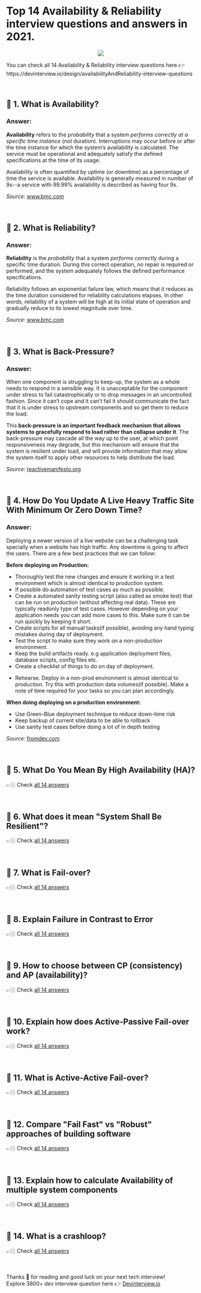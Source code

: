 <div data-v-5e9078c0=""><h1 data-v-5e9078c0="">
      Top 14 Availability &amp; Reliability interview
      questions and answers in 2021.
    </h1> <p data-v-5e9078c0="" align="center"><a data-v-5e9078c0="" href="https://devinterview.io/"><img data-v-5e9078c0="" src="https://source.unsplash.com/collection/52661698/700x350"></a></p> <p data-v-5e9078c0="">
      You can check all
      14
      Availability &amp; Reliability interview questions here 👉
      https://devinterview.io/design/availabilityAndReliability-interview-questions
    </p> <br data-v-5e9078c0=""> <div data-v-5e9078c0="" class="unit"><div><h2>🔹 1. What is Availability?</h2></div> <div><h3>Answer:</h3> <div class="answer"><div><div><div class="AnswerBody"><p><strong>Availability</strong> refers to the <em>probability</em> that a system<em> performs correctly at a specific time instance</em> (not duration). Interruptions may occur before or after the time instance for which the system’s availability is calculated. The service must be operational and adequately satisfy the defined specifications at the time of its usage.</p><p>Availability is often quantified by uptime (or downtime) as a percentage of time the service is available. Availability is generally measured in number of 9s--a service with 99.99% availability is described as having four 9s.</p></div></div><div class="row my-2"><div><span><i>Source:</i>&nbsp;<span><a href="https://www.bmc.com/blogs/system-reliability-availability-calculations/" rel="noreferrer" target="_blank" title="What is Availability? Interview Questions Source To Answer">www.bmc.com</a></span></span>&nbsp; &nbsp;</div></div></div></div></div> <br><br></div><div data-v-5e9078c0="" class="unit"><div><h2>🔹 2. What is Reliability?</h2></div> <div><h3>Answer:</h3> <div class="answer"><div><div><div class="AnswerBody"><p><strong>Reliability</strong> is the <em>probability</em> that a system <em>performs correctly</em> during a specific time duration. During this correct operation, no repair is required or performed, and the system adequately follows the defined performance specifications.</p><p>Reliability follows an exponential failure law, which means that it reduces as the time duration considered for reliability calculations elapses. In other words, reliability of a system will be high at its initial state of operation and gradually reduce to its lowest magnitude over time.</p></div></div><div class="row my-2"><div><span><i>Source:</i>&nbsp;<span><a href="https://www.bmc.com/blogs/system-reliability-availability-calculations/" rel="noreferrer" target="_blank" title="What is Reliability? Interview Questions Source To Answer">www.bmc.com</a></span></span>&nbsp; &nbsp;</div></div></div></div></div> <br><br></div><div data-v-5e9078c0="" class="unit"><div><h2>🔹 3. What is Back-Pressure?</h2></div> <div><h3>Answer:</h3> <div class="answer"><div><div><div class="AnswerBody"><p>When one component is struggling to keep-up, the system as a whole needs to respond in a sensible way. It is unacceptable for the component under stress to fail catastrophically or to drop messages in an uncontrolled fashion. Since it can’t cope and it can’t fail it should communicate the fact that it is under stress to upstream components and so get them to reduce the load. </p><p>This <strong>back-pressure is an important feedback mechanism that allows systems to gracefully respond to load rather than collapse under it</strong>. The back-pressure may cascade all the way up to the user, at which point responsiveness may degrade, but this mechanism will ensure that the system is resilient under load, and will provide information that may allow the system itself to apply other resources to help distribute the load.</p></div></div><div class="row my-2"><div><span><i>Source:</i>&nbsp;<span><a href="https://www.reactivemanifesto.org/" rel="noreferrer" target="_blank" title="What is Back-Pressure? Interview Questions Source To Answer">reactivemanifesto.org</a></span></span>&nbsp; &nbsp;</div></div></div></div></div> <br><br></div><div data-v-5e9078c0="" class="unit"><div><h2>🔹 4. How Do You Update A Live Heavy Traffic Site With Minimum Or Zero Down Time?</h2></div> <div><h3>Answer:</h3> <div class="answer"><div><div><div class="AnswerBody"><p>Deploying a newer version of a live website can be a challenging task specially when a website has high traffic. Any downtime is going to affect the users. There are a few best practices that we can follow:</p><p><strong>Before deploying on Production:</strong>  </p><ul><li>Thoroughly test the new changes and ensure it working in a test environment which is almost identical to production system.</li><li>If possible do automation of test cases as much as possible.</li><li>Create a automated sanity testing script (also called as smoke test) that can be run on production (without affecting real data). These are typically readonly type of test cases. However depending on your application needs you can add more cases to this. Make sure it can be run quickly by keeping it short.</li><li>Create scripts for all manual tasks(if possible), avoiding any hand typing mistakes during day of deployment.</li><li>Test the script to make sure they work on a non-production environment.</li><li>Keep the build artifacts ready. e.g application deployment files, database scripts, config files etc.</li><li>Create a checklist of things to do on day of deployment.</li><li><p>Rehearse. Deploy in a non-prod environment is almost identical to production. Try this with production data volumes(if possible). Make a note of time required for your tasks so you can plan accordingly.</p></li></ul><p><strong>When doing deploying on a production environment:</strong>  </p><ul><li>Use Green-Blue deployment technique to reduce down-time risk</li><li>Keep backup of current site/data to be able to rollback</li><li>Use sanity test cases before doing a lot of in depth testing</li></ul></div></div><div class="row my-2"><div><span><i>Source:</i>&nbsp;<span><a href="https://www.fromdev.com/2013/07/architect-interview-questions-and-answers.html" rel="noreferrer" target="_blank" title="How Do You Update A Live Heavy Traffic Site With Minimum Or Zero Down Time? Interview Questions Source To Answer">fromdev.com</a></span></span>&nbsp; &nbsp;</div></div></div></div></div> <br><br></div><div data-v-5e9078c0="" class="unit"><div><h2>🔹 5. What Do You Mean By High Availability (HA)?</h2></div> <div>
    👉🏼 Check
    <a href="https://devinterview.io/design/availabilityAndReliability-interview-questions">all 14 answers</a></div> <br><br></div><div data-v-5e9078c0="" class="unit"><div><h2>🔹 6. What does it mean "System Shall Be Resilient"?</h2></div> <div>
    👉🏼 Check
    <a href="https://devinterview.io/design/availabilityAndReliability-interview-questions">all 14 answers</a></div> <br><br></div><div data-v-5e9078c0="" class="unit"><div><h2>🔹 7. What is Fail-over?</h2></div> <div>
    👉🏼 Check
    <a href="https://devinterview.io/design/availabilityAndReliability-interview-questions">all 14 answers</a></div> <br><br></div><div data-v-5e9078c0="" class="unit"><div><h2>🔹 8. Explain Failure in Contrast to Error</h2></div> <div>
    👉🏼 Check
    <a href="https://devinterview.io/design/availabilityAndReliability-interview-questions">all 14 answers</a></div> <br><br></div><div data-v-5e9078c0="" class="unit"><div><h2>🔹 9. How to choose between CP (consistency) and AP (availability)?</h2></div> <div>
    👉🏼 Check
    <a href="https://devinterview.io/design/availabilityAndReliability-interview-questions">all 14 answers</a></div> <br><br></div><div data-v-5e9078c0="" class="unit"><div><h2>🔹 10. Explain how does Active-Passive Fail-over work?</h2></div> <div>
    👉🏼 Check
    <a href="https://devinterview.io/design/availabilityAndReliability-interview-questions">all 14 answers</a></div> <br><br></div><div data-v-5e9078c0="" class="unit"><div><h2>🔹 11. What is Active-Active Fail-over?</h2></div> <div>
    👉🏼 Check
    <a href="https://devinterview.io/design/availabilityAndReliability-interview-questions">all 14 answers</a></div> <br><br></div><div data-v-5e9078c0="" class="unit"><div><h2>🔹 12. Compare "Fail Fast" vs "Robust" approaches of building software</h2></div> <div>
    👉🏼 Check
    <a href="https://devinterview.io/design/availabilityAndReliability-interview-questions">all 14 answers</a></div> <br><br></div><div data-v-5e9078c0="" class="unit"><div><h2>🔹 13. Explain how to calculate Availability of multiple system components</h2></div> <div>
    👉🏼 Check
    <a href="https://devinterview.io/design/availabilityAndReliability-interview-questions">all 14 answers</a></div> <br><br></div><div data-v-5e9078c0="" class="unit"><div><h2>🔹 14. What is a crashloop?</h2></div> <div>
    👉🏼 Check
    <a href="https://devinterview.io/design/availabilityAndReliability-interview-questions">all 14 answers</a></div> <br><br></div> <div data-v-5e9078c0="" class="end"></div> <br data-v-5e9078c0="">
    Thanks 🙌 for reading and good luck on your next tech interview!
    <br data-v-5e9078c0="">
    Explore 3800+ dev interview question here 👉
    <a data-v-5e9078c0="" href="https://devinterview.io/">Devinterview.io</a></div>
